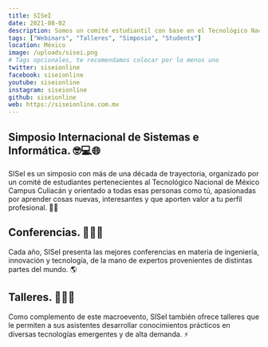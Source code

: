 ```yaml
---
title: SISeI
date: 2021-08-02
description: Somos un comité estudiantil con base en el Tecnológico Nacional de México Campus Culiacán, nos enfocamos en realizar eventos y contenido de interés tecnológico. 🤓🌐📚
tags: ["Webinars", "Talleres", "Simposio", "Students"]
location: México
image: /uploads/sisei.png
# Tags opcionales, te recomendamos colocar por lo menos uno
twitter: siseionline
facebook: siseionline
youtube: siseionline
instagram: siseionline
github: siseionline
web: https://siseionline.com.mx
---
```


## Simposio Internacional de Sistemas e Informática. 🤓💻🌐

SISeI es un simposio con más de una década de trayectoria, organizado por un comité de estudiantes pertenecientes al Tecnológico Nacional de México Campus Culiacán y orientado a todas esas personas como tú, apasionadas por aprender cosas nuevas, interesantes y que aporten valor a tu perfil profesional. 🧙‍♂️

## Conferencias. 👩‍🏫🧠

Cada año, SISeI presenta las mejores conferencias en materia de ingeniería, innovación y tecnología, de la mano de expertos provenientes de distintas partes del mundo. 🌎

## Talleres. 👨‍💻🔧

Como complemento de este macroevento, SISeI también ofrece talleres que le permiten a sus asistentes desarrollar conocimientos prácticos en diversas tecnologías emergentes y de alta demanda. ⚡️
